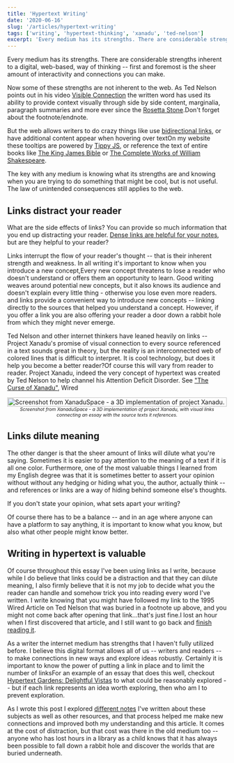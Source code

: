 ```yaml
---
title: 'Hypertext Writing'
date: '2020-06-16'
slug: '/articles/hypertext-writing'
tags: ['writing', 'hypertext-thinking', 'xanadu', 'ted-nelson']
excerpt: 'Every medium has its strengths. There are considerable strengths inherent to a digital, web-based, way of thinking -- first and foremost is the sheer amount of interactivity and connections you can make.'
---
```


Every medium has its strengths. There are considerable strengths inherent to a digital, web-based, way of thinking -- first and foremost is the sheer amount of interactivity and connections you can make.

Now some of these strengths are not inherent to the web. As <Tooltip tiptext="An early pioneer of the internet and the inventor of the term 'hyperlink'">Ted Nelson</Tooltip> points out in his video [Visible Connection](/notes/visible-connection) the written word has used its ability to provide context visually through side by side content, marginalia, paragraph summaries and more ever since the [Rosetta Stone](https://en.wikipedia.org/wiki/Rosetta_Stone).<Footnote count={1}>Don't forget about the footnote/endnote.</Footnote>

But the web allows writers to do crazy things like use [bidirectional links](https://maggieappleton.com/bidirectionals), or have additional content appear when hovering over text<Marginnote count={1}>On my website these tooltips are powered by <a href="/notes/tippy">Tippy JS</a></Marginnote>, or reference the text of entire books like [The King James Bible](http://www.gutenberg.org/cache/epub/10/pg10.txt) or [The Complete Works of William Shakespeare](https://ocw.mit.edu/ans7870/6/6.006/s08/lecturenotes/files/t8.shakespeare.txt). 

The key with any medium is knowing what its strengths are and knowing when you are trying to do something that might be cool, but is not useful. The law of unintended consequences still applies to the web.

## Links distract your reader

What are the side effects of links? You can provide so much information that you end up distracting your reader. [Dense links are helpful for your notes](https://notes.andymatuschak.org/z2HUE4ABbQjUNjrNemvkTCsLa1LPDRuwh1tXC), but are they helpful to your reader?

Links interrupt the flow of your reader's thought -- that is their inherent strength and weakness. In all writing it's important to know when you introduce a new concept,<Footnote count={2}>Every new concept threatens to lose a reader who doesn't understand or offers them an opportunity to learn. Good writing weaves around potential new concepts, but it also knows its audience and doesn't explain every little thing - otherwise you lose even more readers.</Footnote> and links provide a convenient way to introduce new concepts -- linking directly to the sources that helped you understand a concept. However, if you offer a link you are also offering your reader a door down a rabbit hole from which they might never emerge. 

Ted Nelson and other internet thinkers have leaned heavily on links -- <Tooltip tiptext="Project Xanadu: The culmination of Ted Nelson's vision for what the World Wide Web should have been - featuring bidirectional links, transclusion, and more.">Project Xanadu</Tooltip>'s promise of visual connection to every source referenced in a text sounds great in theory, but the reality is an interconnected web of colored lines that is difficult to interpret. It is cool technology, but does it help you become a better reader?<Marginnote count={2}>Of course this will vary from reader to reader. Project Xanadu, indeed the very concept of hypertext was created by Ted Nelson to help channel his Attention Deficit Disorder. See <a href="https://www.wired.com/1995/06/xanadu/">"The Curse of Xanadu"</a>, Wired</Marginnote>

<figure style="display: flex; flex-direction: column; margin:0;">
<img style="width: 100%" src="/9a-XUSP.png" alt="Screenshot from XanaduSpace - a 3D implementation of project Xanadu."/>
<figcaption style="font-size: 75%; text-align: center; font-style: italic; max-width: 500px; margin: auto;">Screenshot from XanaduSpace - a 3D implementation of project Xanadu, with visual links connecting an essay with the source texts it references.</figcaption>
</figure>

## Links dilute meaning

The other danger is that the sheer amount of links will dilute what you're saying. Sometimes it is easier to pay attention to the meaning of a text if it is all one color. Furthermore, one of the most valuable things I learned from my English degree was that it is sometimes better to assert your opinion without without any hedging or hiding what you, the author, actually think -- and references or links are a way of hiding behind someone else's thoughts.

<Callout>If you don't state your opinion, what sets apart your writing?</Callout>

Of course there has to be a balance -- and in an age where anyone can have a platform to say anything, it is important to know what you know, but also what other people might know better. 

## Writing in hypertext is valuable

Of course throughout this essay I've been using links as I write, because while I do believe that links could be a distraction and that they can dilute meaning, I also firmly believe that it is not my job to decide what you the reader can handle and somehow trick you into reading every word I've written. I write knowing that you might have followed my link to the 1995 Wired Article on Ted Nelson that was buried in a footnote up above, and you might not come back after opening that link...that's just fine.<Marginnote count={3}>I lost an hour when I first discovered that article, and I still want to go back and <a href="https://www.wired.com/1995/06/xanadu/">finish reading it</a>.</Marginnote>

As a writer the internet medium has strengths that I haven't fully utilized before. I believe this digital format allows all of us -- writers and readers -- to make connections in new ways and explore ideas robustly. Certainly it is important to know the power of putting a link in place and to limit the number of links<Marginnote count={4}>For an example of an essay that does this well, checkout <a href="http://www.eastgate.com/garden/">Hypertext Gardens: Delightful Vistas</a></Marginnote> to what could be reasonably explored -- but if each link represents an idea worth exploring, then <Tooltip tiptext="If I believe that truth exists, which I do, than exploration is not something to be scared of, it's something to encourage. The truth can always bear exploration.">who am I to prevent exploration</Tooltip>.

As I wrote this post I explored [different notes](/notes/xanadu) I've written about these subjects as well as other resources, and that process helped me make new connections and improved both my understanding and this article. It comes at the cost of distraction, but that cost was there in the old medium too -- anyone who has lost hours in a library as a child knows that it has always been possible to fall down a rabbit hole and discover the worlds that are buried underneath.
